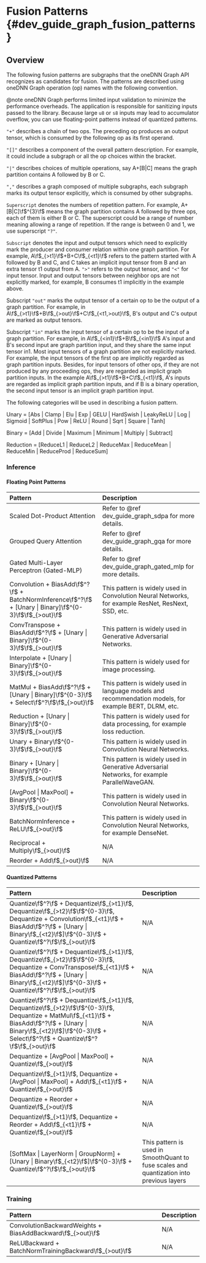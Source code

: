 Fusion Patterns {#dev_guide_graph_fusion_patterns}
==================================================

## Overview

The following fusion patterns are subgraphs that the oneDNN Graph API recognizes
as candidates for fusion. The patterns are described using oneDNN Graph
operation (op) names with the following convention.

@note oneDNN Graph performs limited input validation to minimize the performance
overheads. The application is responsible for sanitizing inputs passed to the
library. Because large `u8` or `s8` inputs may lead to accumulator overflow, you
can use floating-point patterns instead of quantized patterns.

`"+"` describes a chain of two ops. The preceding op produces an output tensor,
which is consumed by the following op as its first operand.

`"[]"` describes a component of the overall pattern description. For example,
it could include a subgraph or all the op choices within the bracket.

`"|"` describes choices of multiple operations, say A+[B|C] means the graph
partition contains A followed by B or C.

`","` describes a graph composed of multiple subgraphs, each subgraph marks its
output tensor explicitly, which is consumed by other subgraphs.

`Superscript` denotes the numbers of repetition pattern. For example,
A+[B|C]\f$^{3}\f$ means the graph partition contains A followed by three ops,
each of them is either B or C. The superscript could be a range of number
meaning allowing a range of repetition. If the range is between 0 and 1, we use
superscript `"?"`.

`Subscript` denotes the input and output tensors which need to explicitly mark
the producer and consumer relation within one graph partition. For example,
A\f$_{>t1}\f$+B+C\f$_{<t1}\f$ refers
to the pattern started with A followed by B and C, and C takes an implicit input
tensor from B and an extra tensor t1 output from A. `">"` refers to the output
tensor, and `"<"` for input tensor.  Input and output tensors between neighbor
ops are not explicitly marked, for example, B consumes t1 implicitly in the
example above.

Subscript `"out"` marks the output tensor of a certain op to be the output of
a graph partition. For example, in
A\f$_{>t1}\f$+B\f$_{>out}\f$+C\f$_{<t1,>out}\f$, B's output and C's output
are marked as output tensors.

Subscript `"in"` marks the input tensor of a certain op to be the input of a
graph partition. For example, in A\f$_{<in1}\f$+B\f$_{<in1}\f$ A's input and
B's second input are graph partition input, and they share the same input tensor
in1. Most input tensors of a graph partition are not explicitly marked.
For example, the input tensors of the first op are implicitly regarded as graph
partition inputs. Besides, for input tensors of other ops, if they are not
produced by any proceeding ops, they are regarded as implicit graph partition
inputs. In the example A\f$_{>t1}\f$+B+C\f$_{<t1}\f$, A's inputs are
regarded as implicit graph partition inputs, and if B is a binary operation, the
second input tensor is an implicit graph partition input.

The following categories will be used in describing a fusion pattern.

Unary = [Abs | Clamp | Elu | Exp | GELU | HardSwish | LeakyReLU |
Log | Sigmoid | SoftPlus | Pow | ReLU | Round | Sqrt | Square | Tanh]

Binary = [Add | Divide | Maximum | Minimum | Multiply | Subtract]

Reduction = [ReduceL1 | ReduceL2 | ReduceMax | ReduceMean | ReduceMin |
ReduceProd | ReduceSum]

### Inference

#### Floating Point Patterns

| Pattern | Description                  |
|:--------|:-----------------------------|
| Scaled Dot-Product Attention | Refer to @ref dev_guide_graph_sdpa for more details. |
| Grouped Query Attention | Refer to @ref dev_guide_graph_gqa for more details. |
| Gated Multi-Layer Perceptron (Gated-MLP) | Refer to @ref dev_guide_graph_gated_mlp for more details. |
| Convolution + BiasAdd\f$^?\f$ + BatchNormInference\f$^?\f$ + [Unary \| Binary]\f$^{0-3}\f$\f$_{>out}\f$ | This pattern is widely used in Convolution Neural Networks, for example ResNet, ResNext, SSD, etc. |
| ConvTranspose + BiasAdd\f$^?\f$ + [Unary \| Binary]\f$^{0-3}\f$\f$_{>out}\f$ | This pattern is widely used in Generative Adversarial Networks. |
| Interpolate + [Unary \| Binary]\f$^{0-3}\f$\f$_{>out}\f$ | This pattern is widely used for image processing. |
| MatMul + BiasAdd\f$^?\f$ + [Unary \| Binary]\f$^{0-3}\f$ + Select\f$^?\f$\f$_{>out}\f$ | This pattern is widely used in language models and recommendation models, for example BERT, DLRM, etc. |
| Reduction + [Unary \| Binary]\f$^{0-3}\f$\f$_{>out}\f$ | This pattern is widely used for data processing, for example loss reduction. |
| Unary + Binary\f$^{0-3}\f$\f$_{>out}\f$ | This pattern is widely used in Convolution Neural Networks. |
| Binary + [Unary \| Binary]\f$^{0-3}\f$\f$_{>out}\f$ | This pattern is widely used in Generative Adversarial Networks, for example ParallelWaveGAN. |
| [AvgPool \| MaxPool] + Binary\f$^{0-3}\f$\f$_{>out}\f$ | This pattern is widely used in Convolution Neural Networks. |
| BatchNormInference + ReLU\f$_{>out}\f$ | This pattern is widely used in Convolution Neural Networks, for example DenseNet. |
| Reciprocal + Multiply\f$_{>out}\f$ | N/A |
| Reorder + Add\f$_{>out}\f$ | N/A |

#### Quantized Patterns

| Pattern | Description                  |
|:--------|:-----------------------------|
| Quantize\f$^?\f$ + Dequantize\f$_{>t1}\f$, Dequantize\f$_{>t2}\f$\f$^{0-3}\f$, Dequantize + Convolution\f$_{<t1}\f$ + BiasAdd\f$^?\f$ + [Unary \| Binary\f$_{<t2}\f$]\f$^{0-3}\f$ + Quantize\f$^?\f$\f$_{>out}\f$ | N/A |
| Quantize\f$^?\f$ + Dequantize\f$_{>t1}\f$, Dequantize\f$_{>t2}\f$\f$^{0-3}\f$, Dequantize + ConvTranspose\f$_{<t1}\f$ + BiasAdd\f$^?\f$ + [Unary \| Binary\f$_{<t2}\f$]\f$^{0-3}\f$ + Quantize\f$^?\f$\f$_{>out}\f$ |N/A |
| Quantize\f$^?\f$ + Dequantize\f$_{>t1}\f$, Dequantize\f$_{>t2}\f$\f$^{0-3}\f$, Dequantize + MatMul\f$_{<t1}\f$ + BiasAdd\f$^?\f$ + [Unary \| Binary\f$_{<t2}\f$]\f$^{0-3}\f$ + Select\f$^?\f$ + Quantize\f$^?\f$\f$_{>out}\f$ |N/A |
| Dequantize + [AvgPool \| MaxPool] + Quantize\f$_{>out}\f$ |N/A |
| Dequantize\f$_{>t1}\f$, Dequantize + [AvgPool \| MaxPool] + Add\f$_{<t1}\f$ + Quantize\f$_{>out}\f$ |N/A |
| Dequantize + Reorder + Quantize\f$_{>out}\f$ |N/A |
| Dequantize\f$_{>t1}\f$, Dequantize + Reorder + Add\f$_{<t1}\f$ + Quantize\f$_{>out}\f$ |N/A |
| [SoftMax \| LayerNorm \| GroupNorm] + [Unary \| Binary\f$_{<t2}\f$]\f$^{0-3}\f$ + Quantize\f$^?\f$\f$_{>out}\f$ | This pattern is used in SmoothQuant to fuse scales and quantization into previous layers |

### Training

| Pattern | Description                  |
|:--------|:-----------------------------|
| ConvolutionBackwardWeights + BiasAddBackward\f$_{>out}\f$ | N/A |
| ReLUBackward + BatchNormTrainingBackward\f$_{>out}\f$ |N/A |
